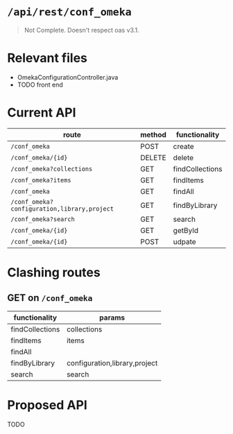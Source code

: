 # `/api/rest/conf_omeka`
> Not Complete.
> Doesn't respect oas v3.1.

# Relevant files
- OmekaConfigurationController.java
- TODO front end

# Current API
|route|method|functionality|
|-|-|-|
|`/conf_omeka`|POST|create|
|`/conf_omeka/{id}`|DELETE|delete|
|`/conf_omeka?collections`|GET|findCollections|
|`/conf_omeka?items`|GET|findItems|
|`/conf_omeka`|GET|findAll|
|`/conf_omeka?configuration,library,project`|GET|findByLibrary|
|`/conf_omeka?search`|GET|search|
|`/conf_omeka/{id}`|GET|getById|
|`/conf_omeka/{id}`|POST|udpate|

# Clashing routes

## GET on `/conf_omeka`
|functionality|params|
|-|-|
|findCollections|collections|
|findItems|items|
|findAll||
|findByLibrary|configuration,library,project|
|search|search|

# Proposed API
TODO